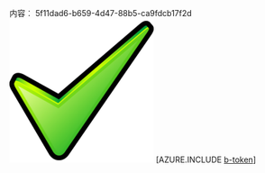 内容︰ 5f11dad6-b659-4d47-88b5-ca9fdcb17f2d![图像](04378ba3-244d-49e9-b0aa-33bf36668084.png)
[AZURE.INCLUDE [b-token](a51f21e4-242e-470d-bfde-52c0e8c33a24.md)]
